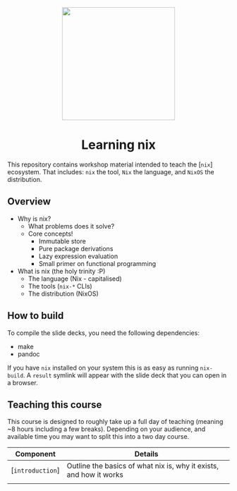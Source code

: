 <div align="center">
    <img src="https://git.open-communication.net/secretkookie/nyantec-nix-workshops/-/raw/master/images/logo.png" width="256px"/>
    <h1>Learning nix</h1>
</div>


This repository contains workshop material intended to teach the [`nix`] ecosystem.
That includes: `nix` the tool, `Nix` the language, and `NixOS` the distribution.


## Overview

- Why is nix?
  - What problems does it solve?
  - Core concepts!
    - Immutable store
    - Pure package derivations
    - Lazy expression evaluation
    - Small primer on functional programming
- What is nix (the holy trinity :P)
  - The language (Nix - capitalised)
  - The tools (`nix-*` CLIs)
  - The distribution (NixOS)
  
  
## How to build

To compile the slide decks, you need the following dependencies:

- make
- pandoc


If you have `nix` installed on your system this is as easy as running
`nix-build`.  A `result` symlink will appear with the slide deck that
you can open in a browser.


## Teaching this course

This course is designed to roughly take up a full day of teaching
(meaning ~8 hours including a few breaks).  Depending on your
audience, and available time you may want to split this into a two day
course.

| Component        | Details                                                            |
|------------------|--------------------------------------------------------------------|
| [`introduction`] | Outline the basics of what nix is, why it exists, and how it works |
|                  |                                                                    |
